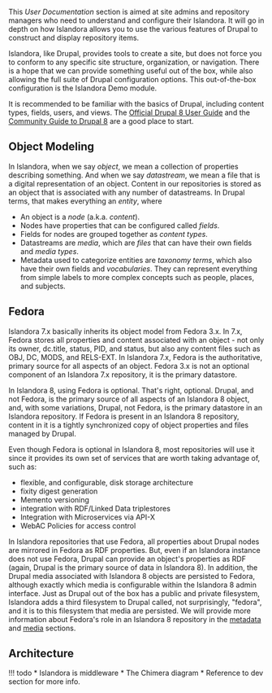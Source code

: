This _User Documentation_ section is aimed at site admins and repository managers who need to understand and configure their Islandora.
It will go in depth on how Islandora allows you to use the various features of Drupal to construct and display repository items.

Islandora, like Drupal, provides tools to create a site, but does not force you to conform to any specific site structure,
organization, or navigation. There is a hope that we can provide something useful out of the box, while also allowing the
full suite of Drupal configuration options. This out-of-the-box configuration is the Islandora Demo module.

It is recommended to be familiar with the basics of Drupal, including content types, fields, users, and views.
The [Official Drupal 8 User Guide](https://www.drupal.org/docs/8) and the
[Community Guide to Drupal 8](https://www.drupal.org/docs/user_guide/en/index.html) are a good place to start.

## Object Modeling

In Islandora, when we say _object_, we mean a collection of properties describing something.
And when we say _datastream_, we mean a file that is a digital representation of an object.
Content in our repositories is stored as an object that is associated with any number of datastreams.
In Drupal terms, that makes everything an _entity_, where

- An object is a _node_ (a.k.a. _content_).
- Nodes have properties that can be configured called _fields_.
- Fields for nodes are grouped together as _content types_.
- Datastreams are _media_, which are _files_ that can have their own fields and _media types_.
- Metadata used to categorize entities are _taxonomy terms_, which also have their own fields and _vocabularies_.
They can represent everything from simple labels to more complex concepts such as people, places, and subjects.

## Fedora

Islandora 7.x basically inherits its object model from Fedora 3.x. In 7.x, Fedora stores all properties and content associated with an object - not only its owner, dc.title, status, PID, and status, but also any content files such as OBJ, DC, MODS, and RELS-EXT. In Islandora 7.x, Fedora is the authoritative, primary source for all aspects of an object. Fedora 3.x is not an optional component of an Islandora 7.x repository, it is the primary datastore.

In Islandora 8, using Fedora is optional. That's right, optional. Drupal, and not Fedora, is the primary source of all aspects of an Islandora 8 object, and, with some variations, Drupal, not Fedora, is the primary datastore in an Islandora repository. If Fedora is present in an Islandora 8 repository, content in it is a tightly synchronized copy of object properties and files managed by Drupal.

Even though Fedora is optional in Islandora 8, most repositories will use it since it provides its own set of services that are worth taking advantage of, such as:

* flexible, and configurable, disk storage architecture
* fixity digest generation
* Memento versioning
* integration with RDF/Linked Data triplestores
* Integration with Microservices via API-X
* WebAC Policies for access control

In Islandora repositories that use Fedora, all properties about Drupal nodes are mirrored in Fedora as RDF properties. But, even if an Islandora instance does not use Fedora, Drupal can provide an object's properties as RDF (again, Drupal is the primary source of data in Islandora 8). In addition, the Drupal media associated with Islandora 8 objects are persisted to Fedora, although exactly which media is configurable within the Islandora 8 admin interface. Just as Drupal out of the box has a public and private filesystem, Islandora adds a third filesystem to Drupal called, not surprisingly, "fedora", and it is to this filesystem that media are persisted. We will provide more information about Fedora's role in an Islandora 8 repository in the [metadata](metadata.md) and [media](media.md) sections.


## Architecture

!!! todo
    * Islandora is middleware
    * The Chimera diagram
    * Reference to dev section for more info.


